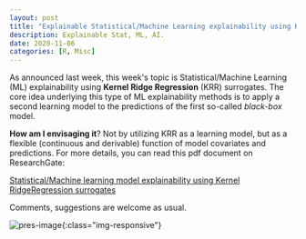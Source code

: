 ```yaml
---
layout: post
title: "Explainable Statistical/Machine Learning explainability using Kernel Ridge Regression surrogates"
description: Explainable Stat, ML, AI.
date: 2020-11-06
categories: [R, Misc]
---
```



As announced last week, this week's topic is Statistical/Machine Learning (ML) explainability using **Kernel Ridge Regression** (KRR) surrogates.  The core idea underlying this type of ML explainability methods is to apply a second learning model to the predictions of the first so-called _black-box_ model.

**How am I envisaging it**? Not by utilizing KRR as a learning model, but as a flexible (continuous and derivable) function of model covariates and predictions. For more details, you can read this pdf document on ResearchGate: 

[Statistical/Machine learning model explainability using Kernel RidgeRegression surrogates](https://www.researchgate.net/publication/345396059_StatisticalMachine_learning_model_explainability_using_Kernel_Ridge_Regression_surrogates)

Comments, suggestions are welcome as usual.

![pres-image]({{base}}/images/2020-11-06/2020-11-06-image1.png){:class="img-responsive"}